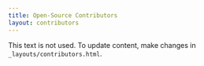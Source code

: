 ```yaml
---
title: Open-Source Contributors
layout: contributors
---
```


This text is not used. To update content, make changes in `_layouts/contributors.html`.
